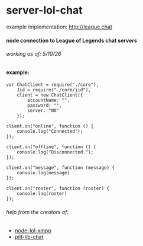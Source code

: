 # server-lol-chat
example implementation: http://league.chat
#### node connection to League of Legends chat servers
###### working as of: 5/10/26
#### example:
```
var ChatClient = require("./core"),
    Jid = require("./core/jid"),
    client = new ChatClient({
        accountName: "",
        password: "",
        server: "NA"
    });

client.on("online", function () {
    console.log("Connected");
});

client.on("offline", function () {
    console.log("Disconnected.");
});

client.on("message", function (message) {
    console.log(message)
});

client.on("roster", function (roster) {
    console.log(roster)
});
```
###### help from the creators of:
* [node-lol-xmpp](https://github.com/pentarex/node-lol-xmpp)
* [pilt-lib-chat](https://github.com/philippwiddra/pilt-lib-chat)